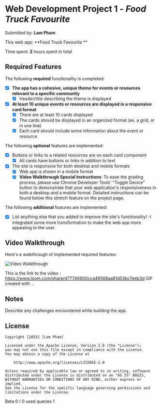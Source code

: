 # Web Development Project 1 - _Food Truck Favourite_

Submitted by: **Lam Pham**

This web app: **Food Truck Favourite **

Time spent: **2** hours spent in total

## Required Features

The following **required** functionality is completed:

- [x] **The app has a cohesive, unique theme for events or resources relevant to a specific community**
  - [x] Header/title describing the theme is displayed
- [x] **At least 10 unique events or resources are displayed in a responsive card format**
  - [x] There are at least 10 cards displayed
  - [x] The cards should be displayed in an organized format (ex. a grid, or in one line)
  - [x] Each card should include some information about the event or resource

The following **optional** features are implemented:

- [x] Buttons or links to a related resources are on each card component
  - [x] All cards have buttons or links in addition to text
- [x] The site is responsive for both desktop and mobile formats
  - [x] Web app is shown in a mobile format
  - [x] **Video Walkthrough Special Instructions**: To ease the grading process, please use Chrome Developer Tools' "Toggle Device" button to demonstrate that your web application's responsiveness in both a desktop _and_ a mobile format. Detailed instructions can be found below this stretch feature on the project page.

The following **additional** features are implemented:

- [x] List anything else that you added to improve the site's functionality!
      -I integrated some more transformation to make the web app more appealing to the user.

## Video Walkthrough

Here's a walkthrough of implemented required features:

<img src='https://www.loom.com/share/d77746600cca49568aa81d53bc7eeb3d' title='Video Walkthrough' width='' alt='Video Walkthrough' />

This is the link to the video : https://www.loom.com/share/d77746600cca49568aa81d53bc7eeb3d
GIF created with ...

<!-- Recommended tools:
[Kap](https://getkap.co/) for macOS
[ScreenToGif](https://www.screentogif.com/) for Windows
[peek](https://github.com/phw/peek) for Linux. -->

## Notes

Describe any challenges encountered while building the app.

## License

    Copyright [2025] [Lam Pham]

    Licensed under the Apache License, Version 2.0 (the "License");
    you may not use this file except in compliance with the License.
    You may obtain a copy of the License at

        http://www.apache.org/licenses/LICENSE-2.0

    Unless required by applicable law or agreed to in writing, software
    distributed under the License is distributed on an "AS IS" BASIS,
    WITHOUT WARRANTIES OR CONDITIONS OF ANY KIND, either express or implied.
    See the License for the specific language governing permissions and
    limitations under the License.

Beta
0 / 0
used queries
1
